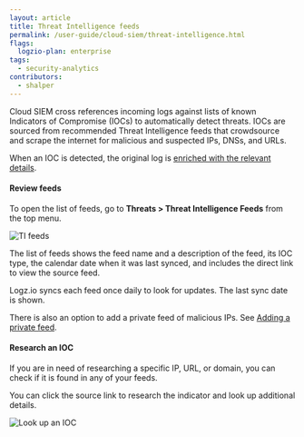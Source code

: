 ```yaml
---
layout: article
title: Threat Intelligence feeds
permalink: /user-guide/cloud-siem/threat-intelligence.html
flags:
  logzio-plan: enterprise
tags:
  - security-analytics
contributors:
  - shalper
---
```


Cloud SIEM cross references incoming logs against lists of known Indicators of Compromise (IOCs) to automatically detect threats. IOCs are sourced from recommended Threat Intelligence feeds that crowdsource and scrape the internet for malicious and suspected IPs, DNSs, and URLs.

When an IOC is detected, the original log is [enriched with the relevant details](/user-guide/cloud-siem/malicious-IPs.html#log-enrichment).


#### Review feeds

To open the list of feeds, go to **Threats > Threat Intelligence Feeds** from the top menu.

![TI feeds](https://dytvr9ot2sszz.cloudfront.net/logz-docs/siem/add-private-feed.png)

The list of feeds shows the feed name and a description of the feed, its IOC type, the calendar date when it was last synced, and includes the direct link to view the source feed.

Logz.io syncs each feed once daily to look for updates. The last sync date is shown.

There is also an option to add a private feed of malicious IPs. See [Adding a private feed](/user-guide/cloud-siem/private-feeds.html).

#### Research an IOC

If you are in need of researching a specific IP, URL, or domain, you can check if it is found in any of your feeds.

You can click the source link to research the indicator and look up additional details.

![Look up an IOC](https://dytvr9ot2sszz.cloudfront.net/logz-docs/siem/look-up-ioc.png)


